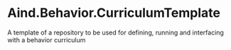 # Aind.Behavior.CurriculumTemplate
A template of a repository to be used for defining, running and interfacing with a behavior curriculum

